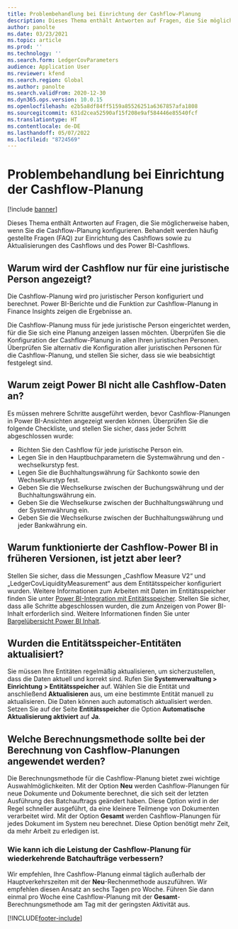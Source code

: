 ```yaml
---
title: Problembehandlung bei Einrichtung der Cashflow-Planung
description: Dieses Thema enthält Antworten auf Fragen, die Sie möglicherweise haben, wenn Sie die Cashflow-Planung konfigurieren. Behandelt werden häufig gestellte Fragen (FAQ) zur Einrichtung des Cashflows sowie zu Aktualisierungen des Cashflows und des Power BI-Cashflows.
author: panolte
ms.date: 03/23/2021
ms.topic: article
ms.prod: ''
ms.technology: ''
ms.search.form: LedgerCovParameters
audience: Application User
ms.reviewer: kfend
ms.search.region: Global
ms.author: panolte
ms.search.validFrom: 2020-12-30
ms.dyn365.ops.version: 10.0.15
ms.openlocfilehash: e2b5a8df84ff5159a85526251a6367857afa1808
ms.sourcegitcommit: 631d2cea52590af15f208e9af584446e85540fcf
ms.translationtype: HT
ms.contentlocale: de-DE
ms.lasthandoff: 05/07/2022
ms.locfileid: "8724569"
---
```

# <a name="troubleshoot-cash-flow-forecasting-setup"></a>Problembehandlung bei Einrichtung der Cashflow-Planung

[!include [banner](../includes/banner.md)]

Dieses Thema enthält Antworten auf Fragen, die Sie möglicherweise haben, wenn Sie die Cashflow-Planung konfigurieren. Behandelt werden häufig gestellte Fragen (FAQ) zur Einrichtung des Cashflows sowie zu Aktualisierungen des Cashflows und des Power BI-Cashflows.

## <a name="why-is-cash-flow-shown-for-only-one-legal-entity"></a>Warum wird der Cashflow nur für eine juristische Person angezeigt?

Die Cashflow-Planung wird pro juristischer Person konfiguriert und berechnet. Power BI-Berichte und die Funktion zur Cashflow-Planung in Finance Insights zeigen die Ergebnisse an.

Die Cashflow-Planung muss für jede juristische Person eingerichtet werden, für die Sie sich eine Planung anzeigen lassen möchten. Überprüfen Sie die Konfiguration der Cashflow-Planung in allen Ihren juristischen Personen. Überprüfen Sie alternativ die Konfiguration aller juristischen Personen für die Cashflow-Planung, und stellen Sie sicher, dass sie wie beabsichtigt festgelegt sind.

## <a name="why-doesnt-power-bi-show-all-the-cash-flow-data"></a>Warum zeigt Power BI nicht alle Cashflow-Daten an?

Es müssen mehrere Schritte ausgeführt werden, bevor Cashflow-Planungen in Power BI-Ansichten angezeigt werden können. Überprüfen Sie die folgende Checkliste, und stellen Sie sicher, dass jeder Schritt abgeschlossen wurde:

- Richten Sie den Cashflow für jede juristische Person ein.
- Legen Sie in den Hauptbuchparametern die Systemwährung und den -wechselkurstyp fest.
- Legen Sie die Buchhaltungswährung für Sachkonto sowie den Wechselkurstyp fest.
- Geben Sie die Wechselkurse zwischen der Buchungswährung und der Buchhaltungswährung ein.
- Geben Sie die Wechselkurse zwischen der Buchhaltungswährung und der Systemwährung ein.
- Geben Sie die Wechselkurse zwischen der Buchhaltungswährung und jeder Bankwährung ein.

## <a name="why-did-cash-flow-power-bi-work-in-previous-versions-but-is-now-blank"></a>Warum funktionierte der Cashflow-Power BI in früheren Versionen, ist jetzt aber leer?

Stellen Sie sicher, dass die Messungen „Cashflow Measure V2“ und „LedgerCovLiquidityMeasurement“ aus dem Entitätsspeicher konfiguriert wurden. Weitere Informationen zum Arbeiten mit Daten im Entitätsspeicher finden Sie unter [Power BI-Integration mit Entitätsspeicher](../../fin-ops-core/dev-itpro/analytics/power-bi-integration-entity-store.md). Stellen Sie sicher, dass alle Schritte abgeschlossen wurden, die zum Anzeigen von Power BI-Inhalt erforderlich sind. Weitere Informationen finden Sie unter [Bargelübersicht Power BI Inhalt](Cash-Overview-Power-BI-content.md).

## <a name="have-the-entity-store-entities-been-refreshed"></a>Wurden die Entitätsspeicher-Entitäten aktualisiert?

Sie müssen Ihre Entitäten regelmäßig aktualisieren, um sicherzustellen, dass die Daten aktuell und korrekt sind. Rufen Sie **Systemverwaltung \> Einrichtung \> Entitätsspeicher** auf. Wählen Sie die Entität und anschließend **Aktualisieren** aus, um eine bestimmte Entität manuell zu aktualisieren. Die Daten können auch automatisch aktualisiert werden. Setzen Sie auf der Seite **Entitätsspeicher** die Option **Automatische Aktualisierung aktiviert** auf **Ja**.

## <a name="which-calculation-method-should-be-used-when-calculating-cash-flow-forecasts"></a>Welche Berechnungsmethode sollte bei der Berechnung von Cashflow-Planungen angewendet werden?

Die Berechnungsmethode für die Cashflow-Planung bietet zwei wichtige Auswahlmöglichkeiten. Mit der Option **Neu** werden Cashflow-Planungen für neue Dokumente und Dokumente berechnet, die sich seit der letzten Ausführung des Batchauftrags geändert haben. Diese Option wird in der Regel schneller ausgeführt, da eine kleinere Teilmenge von Dokumenten verarbeitet wird. Mit der Option **Gesamt** werden Cashflow-Planungen für jedes Dokument im System neu berechnet. Diese Option benötigt mehr Zeit, da mehr Arbeit zu erledigen ist.

### <a name="how-do-i-improve-the-performance-of-the-cash-flow-forecasting-recurring-batch-job"></a>Wie kann ich die Leistung der Cashflow-Planung für wiederkehrende Batchaufträge verbessern?

Wir empfehlen, Ihre Cashflow-Planung einmal täglich außerhalb der Hauptverkehrszeiten mit der **Neu**-Rechenmethode auszuführen. Wir empfehlen diesen Ansatz an sechs Tagen pro Woche. Führen Sie dann einmal pro Woche eine Cashflow-Planung mit der **Gesamt**-Berechnungsmethode am Tag mit der geringsten Aktivität aus.

[!INCLUDE[footer-include](../../includes/footer-banner.md)]

